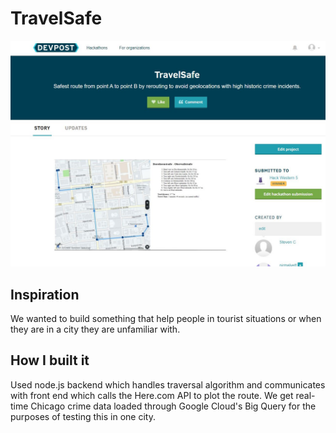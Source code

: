 # TravelSafe
![](https://raw.githubusercontent.com/nirmalvett/HackWestern2018/master/Capture.JPG)

## Inspiration

We wanted to build something that help people in tourist situations or when they are in a city they are unfamiliar with.

## How I built it
Used node.js backend which handles traversal algorithm and communicates with front end which calls the Here.com API to plot the route. We get real-time Chicago crime data loaded through Google Cloud's Big Query for the purposes of testing this in one city.
